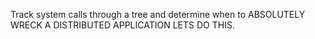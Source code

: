 Track system calls through a tree and determine when to ABSOLUTELY WRECK A DISTRIBUTED APPLICATION LETS DO THIS.

